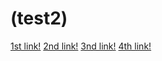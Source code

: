  # (test2)

[1st link!](https://anything.com)
[2nd link!](another-page.html)
[3nd link!](another-page.html)
[4th link!](a-page.html)